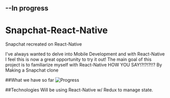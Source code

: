 ## --In progress
# Snapchat-React-Native
Snapchat recreated on React-Native

I've always wanted to delve into Mobile Development and with React-Native I feel this is now a great opportunity to try it out!
The main goal of this project is to familiarize myself with React-Native
HOW YOU SAY!?!?!?!!? By Making a Snapchat clone

##What we have so far
![Progress](https://github.com/EseOkonofua/Snapchat-React-Native/blob/master/github/progress.gif)

##Technologies
Will be using React-Native w/ Redux to manage state.
